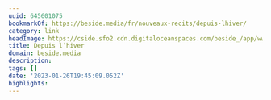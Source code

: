 ```yaml
---
uuid: 645601075
bookmarkOf: https://beside.media/fr/nouveaux-recits/depuis-lhiver/
category: link
headImage: https://cside.sfo2.cdn.digitaloceanspaces.com/beside_/app/www/2020/12/thumbnail-01-BESIDE_Nouveaux-recits_ecoanxiete-1.png
title: Depuis l’hiver
domain: beside.media
description:
tags: []
date: '2023-01-26T19:45:09.052Z'
highlights:
---
```



